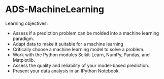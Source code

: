 # ADS-MachineLearning

Learning objectives:
- Assess if a prediction problem can be molded into a machine learning paradigm.
- Adapt data to make it suitable for a machine learning
- Critically choose a machine learning model to solve a problem.
- Work with the Python modules Scikit-Learn, NumPy, Pandas, and Matplotlib.
- Assess the quality and reliability of your model-based prediction.
- Present your data analysis in an IPython Notebook.
